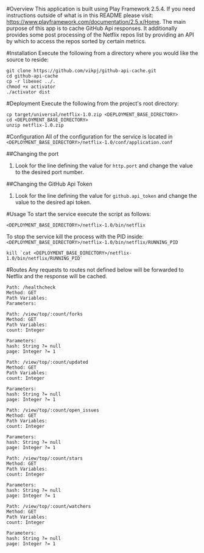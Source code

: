 #Overview
This application is built using Play Framework 2.5.4. If you need instructions outside of what is in this README please visit: https://www.playframework.com/documentation/2.5.x/Home. The main purpose of this app is to cache GitHub Api responses. It additionally provides some post processing of the Netflix repos list by providing an API by which to access the repos sorted by certain metrics.

#Installation
Execute the following from a directory where you would like the source to reside:
```
git clone https://github.com/vikpj/github-api-cache.git
cd github-api-cache
cp -r libexec ../.
chmod +x activator
./activator dist
```

#Deployment
Execute the following from the project's root directory:
```
cp target/universal/netflix-1.0.zip <DEPLOYMENT_BASE_DIRECTORY>
cd <DEPLOYMENT_BASE_DIRECTORY>
unzip netflix-1.0.zip
```

#Configuration
All of the configuration for the service is located in `<DEPLOYMENT_BASE_DIRECTORY>/netflix-1.0/conf/application.conf`

##Changing the port
1. Look for the line defining the value for `http.port` and change the value to the desired port number.

##Changing the GitHub Api Token
1. Look for the line defining the value for `github.api_token` and change the value to the desired api token.
 
#Usage
To start the service execute the script as follows:
```
<DEPLOYMENT_BASE_DIRECTORY>/netflix-1.0/bin/netflix
```

To stop the service kill the process with the PID inside: `<DEPLOYMENT_BASE_DIRECTORY>/netflix-1.0/bin/netflix/RUNNING_PID`
```
kill `cat <DEPLOYMENT_BASE_DIRECTORY>/netflix-1.0/bin/netflix/RUNNING_PID`
```

#Routes
Any requests to routes not defined below will be forwarded to Netflix and the response will be cached.

```
Path: /healthcheck
Method: GET
Path Variables:
Parameters:
```
```
Path: /view/top/:count/forks
Method: GET
Path Variables:
count: Integer

Parameters: 
hash: String ?= null
page: Integer ?= 1
```
```
Path: /view/top/:count/updated
Method: GET
Path Variables:
count: Integer

Parameters: 
hash: String ?= null
page: Integer ?= 1
```
```
Path: /view/top/:count/open_issues
Method: GET
Path Variables:
count: Integer

Parameters: 
hash: String ?= null
page: Integer ?= 1
```
```
Path: /view/top/:count/stars
Method: GET
Path Variables:
count: Integer

Parameters: 
hash: String ?= null
page: Integer ?= 1
```
```
Path: /view/top/:count/watchers
Method: GET
Path Variables:
count: Integer

Parameters: 
hash: String ?= null
page: Integer ?= 1
```
